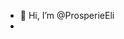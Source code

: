 - 👋 Hi, I’m @ProsperieEli
- 

<!---
ProsperieEli/ProsperieEli is a ✨ special ✨ repository because its `README.md` (this file) appears on your GitHub profile.
You can click the Preview link to take a look at your changes.
--->
